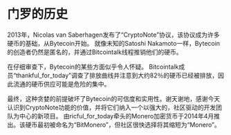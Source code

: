 # 门罗的历史

2013年，Nicolas van Saberhagen发布了“CryptoNote”协议，该协议成为许多硬币的基础，从Bytecoin开始。 就像未知的Satoshi Nakamoto一样，Bytecoin的创造者仍然是匿名的，并通过Bitcointalk线程推销他们的硬币。

在仔细审查下，Bytecoin的某些方面似乎令人怀疑。 Bitcointalk成员“thankful_for_today”调查了排放曲线并注意到大约82％的硬币已经被排放，因此流通的硬币供应可能是危险的集中。

最终，这种贪婪的前提破坏了Bytecoin的可信度和实用性。谢天谢地，感谢今天认识到CryptoNote功能的价值，并将它们纳入一个以强大的，社区驱动的开发团队为中心的新项目。 由ricful_for_today牵头的Monero加密货币于2014年4月推出。该硬币最初被命名为“BitMonero”，但社区很快选择将其缩短为“Monero”。



